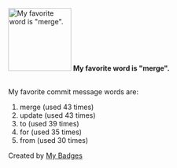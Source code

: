 <img src="https://github.com/my-badges/my-badges/blob/master/src/all-badges/favorite-word/favorite-word.png?raw=true" alt="My favorite word is &quot;merge&quot;." title="My favorite word is &quot;merge&quot;." width="128">
<strong>My favorite word is &quot;merge&quot;.</strong>
<br><br>

My favorite commit message words are:

1. merge (used 43 times)
2. update (used 43 times)
3. to (used 39 times)
4. for (used 35 times)
5. from (used 30 times)


Created by <a href="https://github.com/my-badges/my-badges">My Badges</a>